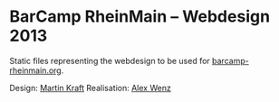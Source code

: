 # BarCamp RheinMain – Webdesign 2013

Static files representing the webdesign to be used for [barcamp-rheinmain.org](http://barcamp-rheinmain.org/).

Design: [Martin Kraft](http://martinkraft.com/)
Realisation: [Alex Wenz](http://alexwenz.de/)